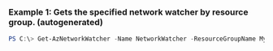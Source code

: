 ### Example 1: Gets the specified network watcher by resource group. (autogenerated)
```powershell
PS C:\> Get-AzNetworkWatcher -Name NetworkWatcher -ResourceGroupName MyResourceGroup
```


